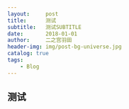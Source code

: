 ```yaml
---
layout:     post
title:      测试
subtitle:   测试SUBTITLE
date:       2018-01-01
author:     二之宫羽田
header-img: img/post-bg-universe.jpg
catalog: true
tags:
    - Blog
---
```



## 测试



